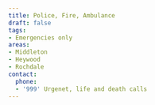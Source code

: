 ```yaml
---
title: Police, Fire, Ambulance
draft: false
tags:
- Emergencies only
areas:
- Middleton
- Heywood
- Rochdale
contact:
  phone:
  - '999' Urgenet, life and death calls
---
```


